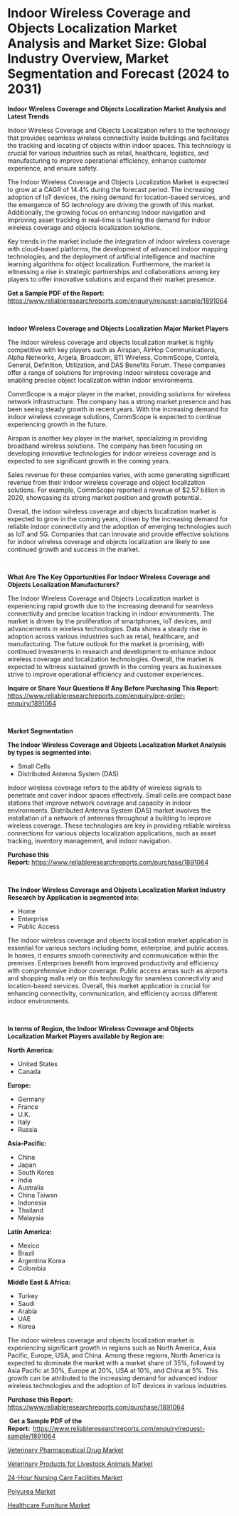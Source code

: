 <p><h1>Indoor Wireless Coverage and Objects Localization Market Analysis and Market Size: Global Industry Overview, Market Segmentation and Forecast (2024 to 2031)</h1></p><p><strong>Indoor Wireless Coverage and Objects Localization Market Analysis and Latest Trends</strong></p>
<p><p>Indoor Wireless Coverage and Objects Localization refers to the technology that provides seamless wireless connectivity inside buildings and facilitates the tracking and locating of objects within indoor spaces. This technology is crucial for various industries such as retail, healthcare, logistics, and manufacturing to improve operational efficiency, enhance customer experience, and ensure safety.</p><p>The Indoor Wireless Coverage and Objects Localization Market is expected to grow at a CAGR of 14.4% during the forecast period. The increasing adoption of IoT devices, the rising demand for location-based services, and the emergence of 5G technology are driving the growth of this market. Additionally, the growing focus on enhancing indoor navigation and improving asset tracking in real-time is fueling the demand for indoor wireless coverage and objects localization solutions.</p><p>Key trends in the market include the integration of indoor wireless coverage with cloud-based platforms, the development of advanced indoor mapping technologies, and the deployment of artificial intelligence and machine learning algorithms for object localization. Furthermore, the market is witnessing a rise in strategic partnerships and collaborations among key players to offer innovative solutions and expand their market presence.</p></p>
<p><strong>Get a Sample PDF of the Report:&nbsp;</strong> <a href="https://www.reliableresearchreports.com/enquiry/request-sample/1891064">https://www.reliableresearchreports.com/enquiry/request-sample/1891064</a></p>
<p>&nbsp;</p>
<p><strong>Indoor Wireless Coverage and Objects Localization Major Market Players</strong></p>
<p><p>The indoor wireless coverage and objects localization market is highly competitive with key players such as Airspan, AirHop Communications, Alpha Networks, Argela, Broadcom, BTI Wireless, CommScope, Contela, General, Definition, Utilization, and DAS Benefits Forum. These companies offer a range of solutions for improving indoor wireless coverage and enabling precise object localization within indoor environments.</p><p>CommScope is a major player in the market, providing solutions for wireless network infrastructure. The company has a strong market presence and has been seeing steady growth in recent years. With the increasing demand for indoor wireless coverage solutions, CommScope is expected to continue experiencing growth in the future.</p><p>Airspan is another key player in the market, specializing in providing broadband wireless solutions. The company has been focusing on developing innovative technologies for indoor wireless coverage and is expected to see significant growth in the coming years.</p><p>Sales revenue for these companies varies, with some generating significant revenue from their indoor wireless coverage and object localization solutions. For example, CommScope reported a revenue of $2.57 billion in 2020, showcasing its strong market position and growth potential.</p><p>Overall, the indoor wireless coverage and objects localization market is expected to grow in the coming years, driven by the increasing demand for reliable indoor connectivity and the adoption of emerging technologies such as IoT and 5G. Companies that can innovate and provide effective solutions for indoor wireless coverage and objects localization are likely to see continued growth and success in the market.</p></p>
<p>&nbsp;</p>
<p><strong>What Are The Key Opportunities For Indoor Wireless Coverage and Objects Localization Manufacturers?</strong></p>
<p><p>The Indoor Wireless Coverage and Objects Localization market is experiencing rapid growth due to the increasing demand for seamless connectivity and precise location tracking in indoor environments. The market is driven by the proliferation of smartphones, IoT devices, and advancements in wireless technologies. Data shows a steady rise in adoption across various industries such as retail, healthcare, and manufacturing. The future outlook for the market is promising, with continued investments in research and development to enhance indoor wireless coverage and localization technologies. Overall, the market is expected to witness sustained growth in the coming years as businesses strive to improve operational efficiency and customer experiences.</p></p>
<p><strong>Inquire or Share Your Questions If Any Before Purchasing This Report:</strong> <a href="https://www.reliableresearchreports.com/enquiry/pre-order-enquiry/1891064">https://www.reliableresearchreports.com/enquiry/pre-order-enquiry/1891064</a></p>
<p>&nbsp;</p>
<p><strong>Market Segmentation</strong></p>
<p><strong>The Indoor Wireless Coverage and Objects Localization Market Analysis by types is segmented into:</strong></p>
<p><ul><li>Small Cells</li><li>Distributed Antenna System (DAS)</li></ul></p>
<p><p>Indoor wireless coverage refers to the ability of wireless signals to penetrate and cover indoor spaces effectively. Small cells are compact base stations that improve network coverage and capacity in indoor environments. Distributed Antenna System (DAS) market involves the installation of a network of antennas throughout a building to improve wireless coverage. These technologies are key in providing reliable wireless connections for various objects localization applications, such as asset tracking, inventory management, and indoor navigation.</p></p>
<p><strong>Purchase this Report:&nbsp;</strong><a href="https://www.reliableresearchreports.com/purchase/1891064">https://www.reliableresearchreports.com/purchase/1891064</a></p>
<p>&nbsp;</p>
<p><strong>The Indoor Wireless Coverage and Objects Localization Market Industry Research by Application is segmented into:</strong></p>
<p><ul><li>Home</li><li>Enterprise</li><li>Public Access</li></ul></p>
<p><p>The indoor wireless coverage and objects localization market application is essential for various sectors including home, enterprise, and public access. In homes, it ensures smooth connectivity and communication within the premises. Enterprises benefit from improved productivity and efficiency with comprehensive indoor coverage. Public access areas such as airports and shopping malls rely on this technology for seamless connectivity and location-based services. Overall, this market application is crucial for enhancing connectivity, communication, and efficiency across different indoor environments.</p></p>
<p>&nbsp;</p>
<p><strong>In terms of Region, the Indoor Wireless Coverage and Objects Localization Market Players available by Region are:</strong></p>
<p>
    <p> <strong> North America: </strong>
        <ul>
            <li>United States</li>
            <li>Canada</li>
        </ul>
        </p> 
    <p> <strong> Europe: </strong>
        <ul>
            <li>Germany</li>
            <li>France</li>
            <li>U.K.</li>
            <li>Italy</li>
            <li>Russia</li>
        </ul>
        </p> 
    <p> <strong> Asia-Pacific: </strong>
        <ul>
            <li>China</li>
            <li>Japan</li>
            <li>South Korea</li>
            <li>India</li>
            <li>Australia</li>
            <li>China Taiwan</li>
            <li>Indonesia</li>
            <li>Thailand</li>
            <li>Malaysia</li>
        </ul>
        </p> 
    <p> <strong> Latin America: </strong>
        <ul>
            <li>Mexico</li>
            <li>Brazil</li>
            <li>Argentina Korea</li>
            <li>Colombia</li>
        </ul>
        </p> 
    <p> <strong> Middle East & Africa: </strong>
        <ul>
            <li>Turkey</li>
            <li>Saudi</li>
            <li>Arabia</li>
            <li>UAE</li>
            <li>Korea</li>
        </ul>
    </p>
    </p>
<p><p>The indoor wireless coverage and objects localization market is experiencing significant growth in regions such as North America, Asia Pacific, Europe, USA, and China. Among these regions, North America is expected to dominate the market with a market share of 35%, followed by Asia Pacific at 30%, Europe at 20%, USA at 10%, and China at 5%. This growth can be attributed to the increasing demand for advanced indoor wireless technologies and the adoption of IoT devices in various industries.</p></p>
<p><strong>Purchase this Report: </strong><a href="https://www.reliableresearchreports.com/purchase/1891064">https://www.reliableresearchreports.com/purchase/1891064</a></p>
<p>&nbsp;<strong>Get a Sample PDF of the Report:&nbsp;&nbsp;</strong><a href="https://www.reliableresearchreports.com/enquiry/request-sample/1891064">https://www.reliableresearchreports.com/enquiry/request-sample/1891064</a></p>
<p><strong></strong></p>
<p><p><a href="https://natural-crush-b99.notion.site/Decoding-the-Veterinary-Pharmaceutical-Drug-Market-A-Deep-Dive-into-the-Latest-Market-Trends-Marke-065bbdcb36ad490fa99005af5d6128f0">Veterinary Pharmaceutical Drug Market</a></p><p><a href="https://zircon-bluebell-299.notion.site/Veterinary-Products-for-Livestock-Animals-Market-Size-Growth-and-Forecast-from-2024-2031-b4df5915846d46f79202c6baa1706afd">Veterinary Products for Livestock Animals Market</a></p><p><a href="https://simplistic-meeting-7ee.notion.site/24-Hour-Nursing-Care-Facilities-Market-Size-Focuses-on-Market-Dynamics-In-Depth-Analysis-and-Future-0b910858604b49988b10de5a83197abb">24-Hour Nursing Care Facilities Market</a></p><p><a href="https://view.publitas.com/reportprime-1/polyurea-market-offer-valuable-insights-into-market-size-market-share-market-trends-and-projections-spanning-from-2024-to-2031/">Polyurea Market</a></p><p><a href="https://view.publitas.com/reportprime-1/healthcare-furniture-market-size-and-growth-market-segmentation-regional-and-country-breakdowns-and-market-trends-for-period-from-2024-2031/">Healthcare Furniture Market</a></p></p>